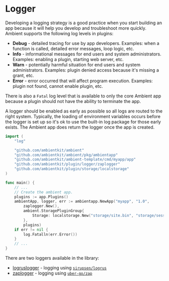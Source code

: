 # Logger

Developing a logging strategy is a good practice when you start building an app because it will help you develop and troubleshoot more quickly. Ambient supports the following log levels in plugins:
- **Debug** - detailed tracing for use by app developers. Examples: when a function is called, detailed error messages, loop logic, etc.
- **Info** - informational messages for end users and system administrators. Examples: enabling a plugin, starting web server, etc.
- **Warn** - potentially harmful situation for end users and system administrators. Examples: plugin denied access because it's missing a grant, etc.
- **Error** - error occurred that will affect program execution. Examples: plugin not found, cannot enable plugin, etc.

There is also a `Fatal` log level that is available to only the core Ambient app because a plugin should not have the ability to terminate the app.

A logger should be enabled as early as possible so all logs are routed to the right system. Typically, the loading of environment variables occurs before the logger is set up so it's ok to use the built-in log package for those early exists. The Ambient app does return the logger once the app is created.

```go title="main.go"
import (
	"log"

	"github.com/ambientkit/ambient"
	"github.com/ambientkit/ambient/pkg/ambientapp"
	"github.com/ambientkit/ambient-template/cmd/myapp/app"
	"github.com/ambientkit/plugin/logger/zaplogger"
	"github.com/ambientkit/plugin/storage/localstorage"
)

func main() {
	// ...
	// Create the ambient app.
	plugins := app.Plugins()
	ambientApp, logger, err := ambientapp.NewApp("myapp", "1.0",
		zaplogger.New(),
		ambient.StoragePluginGroup{
			Storage: localstorage.New("storage/site.bin", "storage/session.bin"),
		},
		plugins)
	if err != nil {
		log.Fatalln(err.Error())
	}
	// ...
}
```

There are two loggers available in the library:

- [logruslogger](https://github.com/ambientkit/plugin/tree/main/logger/logruslogger) - logging using [`sirupsen/logrus`](https://github.com/sirupsen/logrus)
- [zaplogger](https://github.com/ambientkit/plugin/tree/main/logger/zaplogger) - logging using [`uber-go/zap`](https://github.com/uber-go/zap)